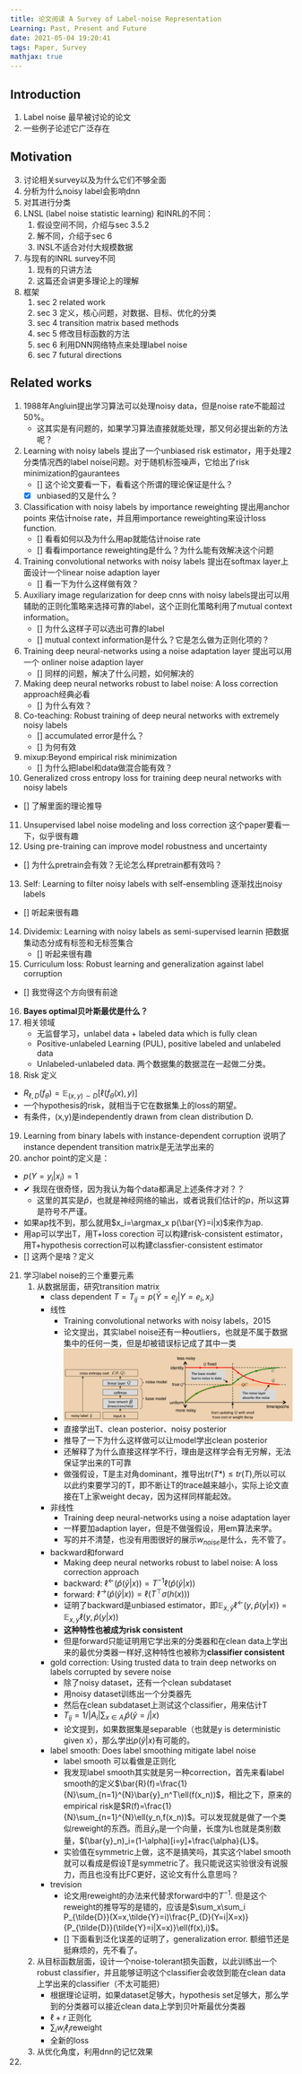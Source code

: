 ```yaml
---
title: 论文阅读 A Survey of Label-noise Representation
Learning: Past, Present and Future
date: 2021-05-04 19:20:41
tags: Paper, Survey
mathjax: true
---
```


## Introduction
1. Label noise 最早被讨论的论文
2. 一些例子论述它广泛存在

## Motivation

3. 讨论相关survey以及为什么它们不够全面
4. 分析为什么noisy label会影响dnn
5. 对其进行分类
6. LNSL (label noise statistic learning) 和INRL的不同：
   1. 假设空间不同，介绍与sec 3.5.2
   2. 解不同，介绍于sec 6
   3. INSL不适合对付大规模数据
7. 与现有的INRL survey不同
   1. 现有的只讲方法
   2. 这篇还会讲更多理论上的理解
8. 框架
   1. sec 2 related work
   2. sec 3 定义，核心问题，对数据、目标、优化的分类
   3. sec 4 transition matrix based methods
   4. sec 5 修改目标函数的方法
   5. sec 6 利用DNN网络特点来处理label noise
   6. sec 7 futural directions

## Related works
1. 1988年Angluin提出学习算法可以处理noisy data，但是noise rate不能超过50%。
    - 这其实是有问题的，如果学习算法直接就能处理，那又何必提出新的方法呢？
2. Learning with noisy labels 提出了一个unbiased risk estimator，用于处理2分类情况西的label noise问题。对于随机标签噪声，它给出了risk minimization的gaurantees
    - [] 这个论文要看一下，看看这个所谓的理论保证是什么？
    - [x] unbiased的又是什么？
3. Classification with noisy labels by importance reweighting 提出用anchor points 来估计noise rate，并且用importance reweighting来设计loss function.
    - [] 看看如何以及为什么用ap就能估计noise rate 
    - [] 看看importance reweighting是什么？为什么能有效解决这个问题
4. Training convolutional networks with noisy labels 提出在softmax layer上面设计一个linear noise adaption layer
   - [] 看一下为什么这样做有效？
5. Auxiliary image regularization for deep cnns with noisy labels提出可以用辅助的正则化策略来选择可靠的label，这个正则化策略利用了mutual context information。
   - [] 为什么这样子可以选出可靠的label
   - [] mutual context information是什么？它是怎么做为正则化项的？
6. Training deep neural-networks using a noise adaptation layer 提出可以用一个 onliner noise adaption layer
   - [] 同样的问题，解决了什么问题，如何解决的
7. Making deep neural networks robust to label noise: A loss correction approach经典必看
   - [] 为什么有效？
8. Co-teaching: Robust training of deep neural networks with extremely noisy labels
   - [] accumulated error是什么？
   - [] 为何有效
9. mixup:Beyond empirical risk minimization
   - [] 为什么把label和data做混合能有效？
10. Generalized cross entropy loss for training deep neural networks with noisy labels
   - [] 了解里面的理论推导
11. Unsupervised label noise modeling and loss correction 这个paper要看一下，似乎很有趣
12. Using pre-training can improve model robustness and uncertainty
   - [] 为什么pretrain会有效？无论怎么样pretrain都有效吗？
13. Self: Learning to filter noisy labels with self-ensembling 逐渐找出noisy labels
   - [] 听起来很有趣
14. Dividemix: Learning with noisy labels as semi-supervised learnin 把数据集动态分成有标签和无标签集合
    - [] 听起来很有趣
15. Curriculum loss: Robust learning and generalization against label corruption
   - [] 我觉得这个方向很有前途
16. **Bayes optimal贝叶斯最优是什么？**
17. 相关领域
    - 无监督学习，unlabel data + labeled data which is fully clean
    - Positive-unlabeled Learning (PUL), positive labeled and unlabeled data
    - Unlabeled-unlabeled data. 两个数据集的数据混在一起做二分类。
18. Risk 定义
   - $R_{\ell,D}(f_\theta)=\mathbb{E}_{(x,y)\sim D}[\ell(f_\theta(x),y)]$
   - 一个hypothesis的risk，就相当于它在数据集上的loss的期望。
   - 有条件，(x,y)是independently drawn from clean distribution D.
19. Learning from binary labels with instance-dependent corruption 说明了instance dependent transition matrix是无法学出来的
20. anchor point的定义是：
   - $p(Y=y_i|x_i)=1$
   - ✔ 我现在很奇怪，因为我认为每个data都满足上述条件才对？？
     - 这里的其实是$\hat{p}$，也就是神经网络的输出，或者说我们估计的$p$，所以这算是符号不严谨。
   - 如果ap找不到，那么就用$x_i=\argmax_x p(\bar{Y}=i|x)$来作为ap.
   - 用ap可以学出T，用T+loss corection 可以构建risk-consistent estimator，用T+hypothesis correction可以构建classfier-consistent estimator
   - [] 这两个是啥？定义
21. 学习label noise的三个重要元素
    1.  从数据层面，研究transition matrix
          - class dependent  $T =T_{ij}=p(\bar{Y}=e_j|Y=e_i,x_i)$
          - 线性
              - Training convolutional networks with noisy labels，2015
              - 论文提出，其实label noise还有一种outliers，也就是不属于数据集中的任何一类，但是却被错误标记成了其中一类
              -  ![网络结构](/images/8ca5d670c81290d50f7aed5509b64a7a4483451c717ddd6b5570e8d1b433382d.png)  
              -  直接学出T、clean posterior、noisy posterior
              -  推导了一下为什么这样做可以让model学出clean posterior
              -  还解释了为什么直接这样学不行，理由是这样学会有无穷解，无法保证学出来的T可靠
              -  做强假设，T是主对角dominant，推导出$tr(T*)\le tr(T)$,所以可以以此约束要学习的T，即不断让T的trace越来越小，实际上论文直接在T上家weight decay，因为这样同样能起效。
          - 非线性
               - Training deep neural-networks using a noise adaptation layer
               - 一样要加adaption layer，但是不做强假设，用em算法来学。
               - 写的并不清楚，也没有用图很好的展示$w_{noise}$是什么，先不管了。
          - backward和forward
               -  Making deep neural networks robust to label noise: A loss correction approach
               -  backward: $\ell^{\leftarrow}(\hat{p}(\tilde{y}|x))=T^{-1}\ell(\hat{p}(\tilde{y}|x))$
               -  forward: $\ell^{\rightarrow}(\hat{p}(\tilde{y}|x))=\ell(T^{\top}\sigma(h(x)))$
               -  证明了backward是unbiased estimator，即$\mathbb{E}_{x,\tilde{y}}\ell^{\leftarrow}(y,\hat{p}(y|x))=\mathbb{E}_{x,y}\ell(y,\hat{p}(y|x))$
               -  **这种特性也被成为risk consistent**
               -  但是forward只能证明用它学出来的分类器和在clean data上学出来的最优分类器一样好,这种特性也被称为**classifier consistent**
          -  gold correction: Using trusted data to train deep networks on labels corrupted by severe noise
                -  除了noisy dataset，还有一个clean subdataset
                -  用noisy dataset训练出一个分类器先
                -  然后在clean subdataset上测试这个classifier，用来估计T
                -  $T_{ij}=1/|A_i|\sum_{x\in A_i}\hat{p}(\tilde{y}=j|x)$
                -  论文提到，如果数据集是separable（也就是y is deterministic given x），那么学出$p(\tilde{y}|x)$有可能的。
          -  label smooth: Does label smoothing mitigate label noise
                -  label smooth 可以看做是正则化
                -  我发现label smooth其实就是另一种correction，首先来看label smooth的定义$\bar{R}(f)=\frac{1}{N}\sum_{n=1}^{N}\bar{y}_n^T\ell(f(x_n))$，相比之下，原来的empirical risk是$R(f)=\frac{1}{N}\sum_{n=1}^{N}\ell(y_n,f(x_n))$。可以发现就是做了一个类似reweight的东西。而且$\bar{y}_n$是一个向量，长度为L也就是类别数量，$(\bar{y}_n)_i=(1-\alpha)[i=y]+\frac{\alpha}{L}$。
                -  实验值在symmetric上做，这不是搞笑吗，其实这个label smooth就可以看成是假设T是symmetric了。我只能说这实验很没有说服力，而且也没有比FC更好，这论文有什么意思吗？
          -  trevision
                -  论文用reweight的办法来代替求forward中的$T^{-1}$. 但是这个reweight的推导写的是错的，应该是$\sum_x\sum_i P_{\tilde{D}}(X=x,\tilde{Y}=i)\frac{P_{D}(Y=i|X=x)}{P_{\tilde{D}}(\tilde{Y}=i|X=x)}\ell(f(x),i)$。
                -  [] 下面看到泛化误差的证明了，generalization error. 额细节还是挺麻烦的，先不看了。
    2.  从目标函数层面，设计一个noise-tolerant损失函数，以此训练出一个robust classifier，并且能够证明这个classifier会收敛到能在clean data上学出来的classifier（不太可能把）
          - 根据理论证明，如果dataset足够大，hypothesis set足够大，那么学到的分类器可以接近clean data上学到贝叶斯最优分类器
          - $\ell + r$ 正则化
          - $\sum_i w_i\ell_i$reweight
          - 全新的loss
    3.  从优化角度，利用dnn的记忆效果
22. 
